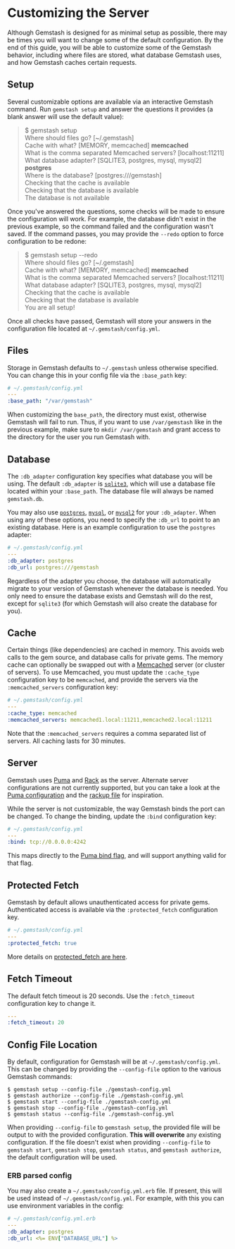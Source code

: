 <!--Automatically generated by Pandoc -->
Customizing the Server
======================

Although Gemstash is designed for as minimal setup as possible, there may be times you will want to change some of the default configuration. By the end of this guide, you will be able to customize some of the Gemstash behavior, including where files are stored, what database Gemstash uses, and how Gemstash caches certain requests.

Setup
-----

Several customizable options are available via an interactive Gemstash command. Run `gemstash setup` and answer the questions it provides (a blank answer will use the default value):

> $ gemstash setup  
> Where should files go? \[~/.gemstash\]  
> Cache with what? \[MEMORY, memcached\] **memcached**  
> What is the comma separated Memcached servers? \[localhost:11211\]  
> What database adapter? \[SQLITE3, postgres, mysql, mysql2\] **postgres**  
> Where is the database? \[postgres:///gemstash\]  
> Checking that the cache is available  
> Checking that the database is available  
> The database is not available  

Once you've answered the questions, some checks will be made to ensure the configuration will work. For example, the database didn't exist in the previous example, so the command failed and the configuration wasn't saved. If the command passes, you may provide the `--redo` option to force configuration to be redone:

> $ gemstash setup --redo  
> Where should files go? \[~/.gemstash\]  
> Cache with what? \[MEMORY, memcached\] **memcached**  
> What is the comma separated Memcached servers? \[localhost:11211\]  
> What database adapter? \[SQLITE3, postgres, mysql, mysql2\]  
> Checking that the cache is available  
> Checking that the database is available  
> You are all setup!  

Once all checks have passed, Gemstash will store your answers in the configuration file located at `~/.gemstash/config.yml`.

Files
-----

Storage in Gemstash defaults to `~/.gemstash` unless otherwise specified. You can change this in your config file via the `:base_path` key:

``` yaml
# ~/.gemstash/config.yml
---
:base_path: "/var/gemstash"
```

When customizing the `base_path`, the directory must exist, otherwise Gemstash will fail to run. Thus, if you want to use `/var/gemstash` like in the previous example, make sure to `mkdir /var/gemstash` and grant access to the directory for the user you run Gemstash with.

Database
--------

The `:db_adapter` configuration key specifies what database you will be using. The default `:db_adapter` is [`sqlite3`](https://www.sqlite.org/), which will use a database file located within your `:base_path`. The database file will always be named `gemstash.db`.

You may also use [`postgres`](http://www.postgresql.org/), [`mysql`](http://www.mysql.com/), or [`mysql2`](http://sequel.jeremyevans.net/rdoc/files/doc/opening_databases_rdoc.html#label-mysql2) for your `:db_adapter`. When using any of these options, you need to specify the `:db_url` to point to an existing database. Here is an example configuration to use the `postgres` adapter:

``` yaml
# ~/.gemstash/config.yml
---
:db_adapter: postgres
:db_url: postgres:///gemstash
```

Regardless of the adapter you choose, the database will automatically migrate to your version of Gemstash whenever the database is needed. You only need to ensure the database exists and Gemstash will do the rest, except for `sqlite3` (for which Gemstash will also create the database for you).

Cache
-----

Certain things (like dependencies) are cached in memory. This avoids web calls to the gem source, and database calls for private gems. The memory cache can optionally be swapped out with a [Memcached](http://memcached.org/) server (or cluster of servers). To use Memcached, you must update the `:cache_type` configuration key to be `memcached`, and provide the servers via the `:memcached_servers` configuration key:

``` yaml
# ~/.gemstash/config.yml
---
:cache_type: memcached
:memcached_servers: memcached1.local:11211,memcached2.local:11211
```

Note that the `:memcached_servers` requires a comma separated list of servers. All caching lasts for 30 minutes.

Server
------

Gemstash uses [Puma](http://puma.io/) and [Rack](http://rack.github.io/) as the server. Alternate server configurations are not currently supported, but you can take a look at the [Puma configuration](https://github.com/bundler/gemstash/blob/master/lib/gemstash/puma.rb) and the [rackup file](https://github.com/bundler/gemstash/blob/master/lib/gemstash/config.ru) for inspiration.

While the server is not customizable, the way Gemstash binds the port can be changed. To change the binding, update the `:bind` configuration key:

``` yaml
# ~/.gemstash/config.yml
---
:bind: tcp://0.0.0.0:4242
```

This maps directly to the [Puma bind flag](https://github.com/puma/puma#binding-tcp--sockets), and will support anything valid for that flag.

Protected Fetch
---------------

Gemstash by default allows unauthenticated access for private gems. Authenticated access is available via the `:protected_fetch` configuration key.

``` yaml
# ~/.gemstash/config.yml
---
:protected_fetch: true
```

More details on [protected\_fetch are here](gemstash-private-gems.7.md#protected-fetching).

Fetch Timeout
-------------

The default fetch timeout is 20 seconds. Use the `:fetch_timeout` configuration key to change it.

``` yaml
---
:fetch_timeout: 20
```

Config File Location
--------------------

By default, configuration for Gemstash will be at `~/.gemstash/config.yml`. This can be changed by providing the `--config-file` option to the various Gemstash commands:

    $ gemstash setup --config-file ./gemstash-config.yml
    $ gemstash authorize --config-file ./gemstash-config.yml
    $ gemstash start --config-file ./gemstash-config.yml
    $ gemstash stop --config-file ./gemstash-config.yml
    $ gemstash status --config-file ./gemstash-config.yml

When providing `--config-file` to `gemstash setup`, the provided file will be output to with the provided configuration. **This will overwrite** any existing configuration. If the file doesn't exist when providing `--config-file` to `gemstash start`, `gemstash stop`, `gemstash status`, and `gemstash authorize`, the default configuration will be used.

### ERB parsed config

You may also create a `~/.gemstash/config.yml.erb` file. If present, this will be used instead of `~/.gemstash/config.yml`. For example, with this you can use environment variables in the config:

``` yaml
# ~/.gemstash/config.yml.erb
---
:db_adapter: postgres
:db_url: <%= ENV["DATABASE_URL"] %>
```
